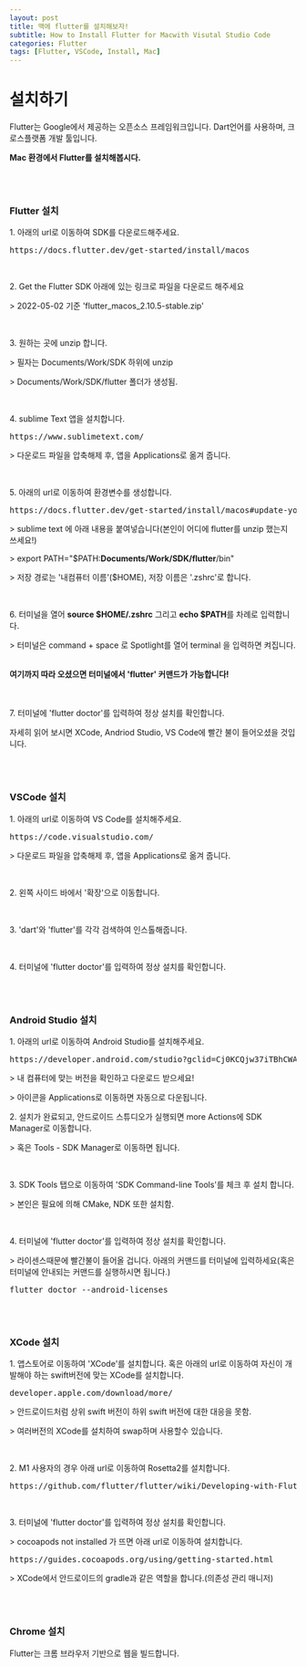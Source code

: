 ```yaml
---
layout: post
title: 맥에 flutter를 설치해보자!
subtitle: How to Install Flutter for Macwith Visutal Studio Code
categories: Flutter
tags: [Flutter, VSCode, Install, Mac]
---
```


<H1>설치하기</H1>
<p>
  Flutter는 Google에서 제공하는 오픈소스 프레임워크입니다. Dart언어를 사용하며, 크로스플랫폼 개발 툴입니다.
</p>
<p>
  <b>Mac 환경에서 Flutter를 설치해봅시다.</b>
</p>
<br/>
<br/>
<H3>Flutter 설치</H3>
<p>
  1. 아래의 url로 이동하여 SDK를 다운로드해주세요.
</p>
<pre>
https://docs.flutter.dev/get-started/install/macos
</pre>
<br/><p>2. Get the Flutter SDK 아래에 있는 링크로 파일을 다운로드 해주세요</p>
<p> > 2022-05-02 기준 'flutter_macos_2.10.5-stable.zip'</p>
<br/><p>3. 원하는 곳에 unzip 합니다.</p>
<p> > 필자는 Documents/Work/SDK 하위에 unzip</p>
<p> > Documents/Work/SDK/flutter 폴더가 생성됨.</p>
<br/><p>4. sublime Text 앱을 설치합니다.</p>
<pre>https://www.sublimetext.com/
</pre>
<p> > 다운로드 파일을 압축해제 후, 앱을 Applications로 옮겨 줍니다.</p>
<br/><p>5. 아래의 url로 이동하여 환경변수를 생성합니다.</p>
<pre>
https://docs.flutter.dev/get-started/install/macos#update-your-path
</pre>
<p> > sublime text 에 아래 내용을 붙여넣습니다(본인이 어디에 flutter를 unzip 했는지 쓰세요!)</p>
<p> > export PATH="$PATH:<b>Documents/Work/SDK/flutter</b>/bin"</p>
<p> > 저장 경로는 '내컴퓨터 이름'($HOME), 저장 이름은 '.zshrc'로 합니다.</p>
<br/><p>6. 터미널을 열어 <b>source $HOME/.zshrc</b> 그리고 <b>echo $PATH</b>를 차례로 입력합니다.</p>
<p> > 터미널은 command + space 로 Spotlight를 열어 terminal 을 입력하면 켜집니다.</p>
<br/><b>여기까지 따라 오셨으면 터미널에서 'flutter' 커맨드가 가능합니다!</b><br/><br/>
<br/><p>7. 터미널에 'flutter doctor'를 입력하여 정상 설치를 확인합니다. </p>  
<p>자세히 읽어 보시면 XCode, Andriod Studio, VS Code에 빨간 불이 들어오셨을 것입니다.</p>

<br/><br/>
<H3>VSCode 설치</H3>
<p>
  1. 아래의 url로 이동하여 VS Code를 설치해주세요.
</p>
<pre>
https://code.visualstudio.com/
</pre>
<p> > 다운로드 파일을 압축해제 후, 앱을 Applications로 옮겨 줍니다.</p>
<br/><p>2. 왼쪽 사이드 바에서 '확장'으로 이동합니다.</p>
<br/><p>3. 'dart'와 'flutter'를 각각 검색하여 인스톨해줍니다.</p>
<br/><p>4. 터미널에 'flutter doctor'를 입력하여 정상 설치를 확인합니다. </p>  
<br/><br/>
<H3>Android Studio 설치</H3>
<p>
  1. 아래의 url로 이동하여 Android Studio를 설치해주세요.
</p>
<pre>
https://developer.android.com/studio?gclid=Cj0KCQjw37iTBhCWARIsACBt1IzKAjxURMwZHTlV2SqtTzgC_F0dMNIcgquJ9CPFEXNIcJu9nHOM_lsaAlpVEALw_wcB&gclsrc=aw.ds#downloads
</pre>
<p> > 내 컴퓨터에 맞는 버전을 확인하고 다운로드 받으세요!</p>
<p> > 아이콘을 Applications로 이동하면 자동으로 다운됩니다.</p
<br/><p>2. 설치가 완료되고, 안드로이드 스튜디오가 실행되면 more Actions에 SDK Manager로 이동합니다. </p>  
<p> > 혹은 Tools - SDK Manager로 이동하면 됩니다.</p>
<br/><p>3. SDK Tools 탭으로 이동하여 'SDK Command-line Tools'를 체크 후 설치 합니다. </p>  
<p> > 본인은 필요에 의해 CMake, NDK 또한 설치함.</p>
<br/><p>4. 터미널에 'flutter doctor'를 입력하여 정상 설치를 확인합니다. </p>
<p> > 라이센스때문에 빨간불이 들어올 겁니다. 아래의 커맨드를 터미널에 입력하세요(혹은 터미널에 안내되는 커맨드를 실행하시면 됩니다.)</p>
<pre>
flutter doctor --android-licenses
</pre>
  
<br/><br/>
<H3>XCode 설치</H3>
<p>
  1. 앱스토어로 이동하여 'XCode'를 설치합니다. 혹은 아래의 url로 이동하여 자신이 개발해야 하는 swift버전에 맞는 XCode를 설치합니다.
</p>
<pre>
developer.apple.com/download/more/
</pre>
<p> > 안드로이드처럼 상위 swift 버전이 하위 swift 버전에 대한 대응을 못함.</p>
<p> > 여러버전의 XCode를 설치하여 swap하며 사용할수 있습니다.</p>
<br/><p>2. M1 사용자의 경우 아래 url로 이동하여 Rosetta2를 설치합니다. </p>
<pre>
https://github.com/flutter/flutter/wiki/Developing-with-Flutter-on-Apple-Silicon
</pre>
<br/><p>3. 터미널에 'flutter doctor'를 입력하여 정상 설치를 확인합니다. </p>
<p> > cocoapods not installed 가 뜨면 아래 url로 이동하여 설치합니다.</p>
<pre>
https://guides.cocoapods.org/using/getting-started.html
</pre>
<p> > XCode에서 안드로이드의 gradle과 같은 역할을 합니다.(의존성 관리 매니저)</p>

<br/><br/>
<H3>Chrome 설치</H3>
<p>
  Flutter는 크롬 브라우저 기반으로 웹을 빌드합니다.
</p>

